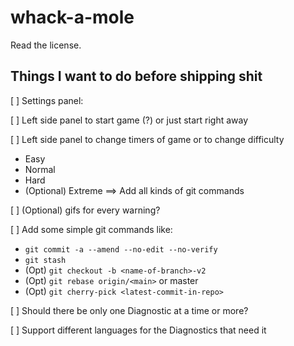# whack-a-mole

Read the license.

## Things I want to do before shipping shit

[ ] Settings panel:

[ ] Left side panel to start game (?) or just start right away

[ ] Left side panel to change timers of game or to change difficulty

-   Easy
-   Normal
-   Hard
-   (Optional) Extreme ==> Add all kinds of git commands

[ ] (Optional) gifs for every warning?

[ ] Add some simple git commands like:

-   `git commit -a --amend --no-edit --no-verify`
-   `git stash`
-   (Opt) `git checkout -b <name-of-branch>-v2`
-   (Opt) `git rebase origin/<main>` or master
-   (Opt) `git cherry-pick <latest-commit-in-repo>`

[ ] Should there be only one Diagnostic at a time or more?

[ ] Support different languages for the Diagnostics that need it
